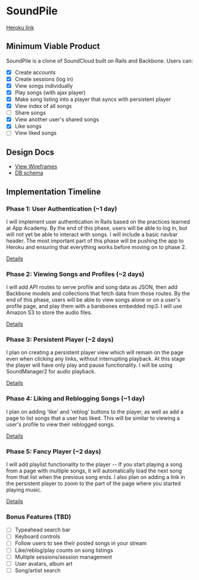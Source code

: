 # SoundPile

[Heroku link][heroku]

[heroku]: http://soundpile.herokuapp.com

## Minimum Viable Product
SoundPile is a clone of SoundCloud built on Rails and Backbone. Users can:

<!-- This is a Markdown checklist. Use it to keep track of your progress! -->

- [x] Create accounts
- [x] Create sessions (log in)
- [x] View songs individually
- [x] Play songs (with ajax player)
- [x] Make song listing into a player that syncs with persistent player
- [x] View index of all songs
- [ ] Share songs
- [x] View another user's shared songs
- [x] Like songs
- [ ] View liked songs

## Design Docs
* [View Wireframes][views]
* [DB schema][schema]

[views]: ./docs/wireframes.jpg
[schema]: ./docs/schema.md

## Implementation Timeline

### Phase 1: User Authentication (~1 day)
I will implement user authentication in Rails based on the practices learned at
App Academy. By the end of this phase, users will be able to log in, but will
not yet be able to interact with songs. I will include a basic navbar header.
The most important part of this phase will be pushing the app to Heroku and
ensuring that everything works before moving on to phase 2.

[Details][phase-one]

### Phase 2: Viewing Songs and Profiles (~2 days)
I will add API routes to serve profile and song data as JSON, then add Backbone
models and collections that fetch data from those routes. By the end of this
phase, users will be able to view songs alone or on a user's profile page, and
play them with a barebones embedded mp3. I will use Amazon S3 to store the audio
files.

[Details][phase-two]

### Phase 3: Persistent Player (~2 days)
I plan on creating a persistent player view which will remain on the page even
when clicking any links, without interrupting playback. At this stage the player
will have only play and pause functionality. I will be using SoundManager2 for
audio playback.

[Details][phase-three]

### Phase 4: Liking and Reblogging Songs (~1 day)
I plan on adding 'like' and 'reblog' buttons to the player, as well as add a
page to list songs that a user has liked. This will be similar to viewing a
user's profile to view their reblogged songs.

[Details][phase-four]

### Phase 5: Fancy Player (~2 days)
I will add playlist functionality to the player -- If you start playing a song
from a page with multiple songs, it will automatically load the next song from
that list when the previous song ends. I also plan on adding a link in the
persistent player to zoom to the part of the page where you started playing
music.

[Details][phase-five]

### Bonus Features (TBD)
- [ ] Typeahead search bar
- [ ] Keyboard controls
- [ ] Follow users to see their posted songs in your stream
- [ ] Like/reblog/play counts on song listings
- [ ] Multiple sessions/session management
- [ ] User avatars, album art
- [ ] Song/artist search

[phase-one]: ./docs/phases/phase1.md
[phase-two]: ./docs/phases/phase2.md
[phase-three]: ./docs/phases/phase3.md
[phase-four]: ./docs/phases/phase4.md
[phase-five]: ./docs/phases/phase5.md
